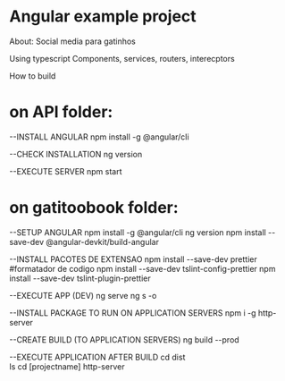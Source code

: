 # Angular example project
About: Social media para gatinhos

Using typescript
Components, services, routers, interecptors

How to build

# on API folder:
--INSTALL ANGULAR
npm install -g @angular/cli

--CHECK INSTALLATION
ng version

--EXECUTE SERVER
npm start



# on gatitoobook folder:
--SETUP ANGULAR
npm install -g @angular/cli
ng version
npm install --save-dev @angular-devkit/build-angular

--INSTALL PACOTES DE EXTENSAO
npm install --save-dev prettier #formatador de codigo 
npm install --save-dev tslint-config-prettier
npm install --save-dev tslint-plugin-prettier

--EXECUTE APP (DEV)
ng serve
ng s -o

--INSTALL PACKAGE TO RUN ON APPLICATION SERVERS
npm i -g http-server

--CREATE BUILD (TO APPLICATION SERVERS)
ng build --prod

--EXECUTE APPLICATION AFTER BUILD
cd dist\
ls
cd [projectname]
http-server

